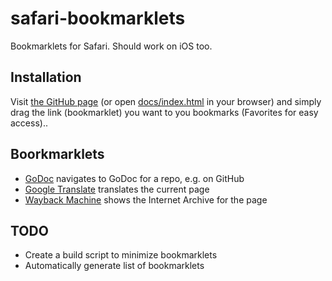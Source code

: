 # safari-bookmarklets

Bookmarklets for Safari. Should work on iOS too.

## Installation

Visit [the GitHub page](https://mafredri.github.io/safari-bookmarklets) (or open [docs/index.html](./docs/index.html) in your browser) and simply drag the link (bookmarklet) you want to you bookmarks (Favorites for easy access)..

## Boorkmarklets

- [GoDoc](https://mafredri.github.io/safari-bookmarklets/index.html#godoc) navigates to GoDoc for a repo, e.g. on GitHub
- [Google Translate](https://mafredri.github.io/safari-bookmarklets/index.html#google-translate) translates the current page
- [Wayback Machine](https://mafredri.github.io/safari-bookmarklets/index.html#wayback-machine) shows the Internet Archive for the page


## TODO

- Create a build script to minimize bookmarklets
- Automatically generate list of bookmarklets
